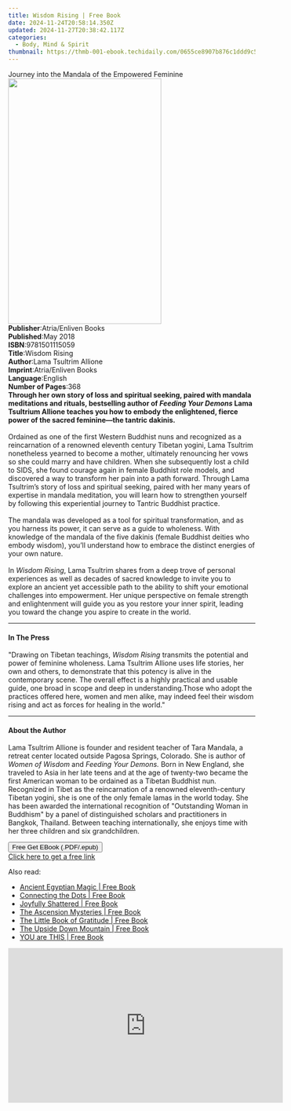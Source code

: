 ```yaml
---
title: Wisdom Rising | Free Book
date: 2024-11-24T20:58:14.350Z
updated: 2024-11-27T20:38:42.117Z
categories:
  - Body, Mind & Spirit
thumbnail: https://thmb-001-ebook.techidaily.com/0655ce8907b876c1ddd9c5e47cf2c685ae99d0c328b7d4673e46789a09c72e25.jpg
---
```

<main id="book-container">
  <div class="flex flex-col">
    <div class="book-brief flex-1 py-6 px-4 sm:p-6 md:py-10 md:px-8">
      <!-- brief-->
      <div class="book-brief-main">
        Journey into the Mandala of the Empowered Feminine
      </div>
    </div>
    <div
      class="book-meta-info flex-1 grid gap-4 col-start-1 col-end-3 row-start-1 sm:mb-6 sm:grid-cols-4 lg:gap-6 lg:col-start-2 lg:row-end-6 lg:row-span-6 lg:mb-0"
    >
      <div
        class="book-meta-info-left place-content-center mt-4 p-4 text-sm leading-6 col-start-2 col-span-2 dark:text-slate-400"
      >
        <img
          class="w-full h-500 object-cover rounded-lg sm:h-255 sm:col-span-2 lg:col-span-full"
          src="https://img-001-ebook.techidaily.com/abe05d1d8fac64d4a555941cbe2b100eb5bc48dbd856f3bd3a02180fbe3114b8.jpg"
          alt=""
          width="312"
          height="500"
        />
      </div>
      <div
        class="book-meta-info-right mt-2 col-start-1 row-start-2 col-span-3 self-center"
      >
        <!-- meta data  -->
        <div class="flex flex-col px-4 md:px-8">
          <div class="flex-1">
            <strong>Publisher</strong>:<span class="px-2"
              >Atria/Enliven Books</span
            >
          </div>
          <div class="flex-1">
            <strong>Published</strong>:<span class="px-2">May 2018</span>
          </div>
          <div class="flex-1">
            <strong>ISBN</strong>:<span class="px-2">9781501115059</span>
          </div>
          <div class="flex-1">
            <strong>Title</strong>:<span class="px-2">Wisdom Rising</span>
          </div>
          <div class="flex-1">
            <strong>Author</strong>:<span class="px-2"
              >Lama Tsultrim Allione</span
            >
          </div>
          <div class="flex-1">
            <strong>Imprint</strong>:<span class="px-2"
              >Atria/Enliven Books</span
            >
          </div>
          <div class="flex-1">
            <strong>Language</strong>:<span class="px-2">English</span>
          </div>
          <div class="flex-1">
            <strong>Number of Pages</strong>:<span class="px-2">368</span>
          </div>
        </div>
      </div>
    </div>
    <div class="book-description flex-1 py-6 px-4 sm:p-6 md:py-10 md:px-8">
      <div class="book-description-main">
        <div accordion-content="" id="description">
          <b
            >Through her own story of loss and spiritual seeking, paired with
            mandala meditations and rituals, bestselling author of
            <i>Feeding Your Demons</i> Lama Tsultrium Allione teaches you how to
            embody the enlightened, fierce power of the sacred feminine—the
            tantric dakinis.</b
          ><br /><br />Ordained as one of the first Western Buddhist nuns and
          recognized as a reincarnation of a renowned eleventh century Tibetan
          yogini, Lama Tsultrim nonetheless yearned to become a mother,
          ultimately renouncing her vows so she could marry and have children.
          When she subsequently lost a child to SIDS, she found courage again in
          female Buddhist role models, and discovered a way to transform her
          pain into a path forward. Through Lama Tsultrim’s story of loss and
          spiritual seeking, paired with her many years of expertise in mandala
          meditation, you will learn how to strengthen yourself by following
          this experiential journey to Tantric Buddhist practice.<br />
          <br />The mandala was developed as a tool for spiritual
          transformation, and as you harness its power, it can serve as a guide
          to wholeness. With knowledge of the mandala of the five dakinis
          (female Buddhist deities who embody wisdom), you’ll understand how to
          embrace the distinct energies of your own nature.<br />
          <br />In <i>Wisdom Rising</i>, Lama Tsultrim shares from a deep trove
          of personal experiences as well as decades of sacred knowledge to
          invite you to explore an ancient yet accessible path to the ability to
          shift your emotional challenges into empowerment. Her unique
          perspective on female strength and enlightenment will guide you as you
          restore your inner spirit, leading you toward the change you aspire to
          create in the world.
        </div>
        <div class="accordion-fader"></div>
      </div>
    </div>
    <div class="book-excerpts flex-1 py-6 px-4 sm:p-6 md:py-10 md:px-8">
      <!-- excerpts-->
      <div class="book-excerpts-main">
        <hr />
        <h4 class="placeholder placeholder-heading">
          <span>In The Press</span>
        </h4>
        <p>
          "Drawing on Tibetan teachings,&nbsp;<i>Wisdom Rising</i
          >&nbsp;transmits the potential and power of feminine wholeness. Lama
          Tsultrim Allione uses life stories, her own and others, to demonstrate
          that this potency is alive in the contemporary scene. The overall
          effect is a highly practical and usable guide, one broad in scope and
          deep in understanding.Those who adopt the practices offered here,
          women and men alike, may indeed feel their wisdom rising and act as
          forces for healing in the world."
        </p>
      </div>
    </div>
    <div class="book-about-author flex-1 py-6 px-4 sm:p-6 md:py-10 md:px-8">
      <!-- about author-->
      <div class="book-main-author-main">
        <hr />
        <h4 class="placeholder placeholder-heading">
          <span>About the Author</span>
        </h4>
        <p>
          Lama Tsultrim Allione is founder and resident teacher of Tara Mandala,
          a retreat center located outside Pagosa Springs, Colorado. She is
          author of <i>Women of Wisdom </i>and<i> Feeding Your Demons.</i> Born
          in New England, she traveled to Asia in her late teens and at the age
          of twenty-two became the first American woman to be ordained as a
          Tibetan Buddhist nun. Recognized in Tibet as the reincarnation of a
          renowned eleventh-century Tibetan yogini, she is one of the only
          female lamas in the world today. She has been awarded the
          international recognition of "Outstanding Woman in Buddhism" by a
          panel of distinguished scholars and practitioners in Bangkok,
          Thailand. Between teaching internationally, she enjoys time with her
          three children and six grandchildren.
        </p>
      </div>
    </div>
    <div class="book-free-get flex-1 py-6 px-4 sm:p-6 md:py-10 md:px-8">
      <button
        id="btn-free-get"
        class="bg-blue-500 hover:bg-blue-700 text-white font-bold py-2 px-4 rounded"
      >
        Free Get EBook (.PDF/.epub)
      </button>
      <div id="countdown-display" class="px-2 text-lg mt-2"></div>
      <a
        id="free-link"
        class="hidden bg-blue-500 hover:bg-blue-700 text-white font-bold py-2 px-4 rounded"
        href="https://www.ebooks.com/en-us/book/95931614/wisdom-rising/lama-tsultrim-allione/"
        target="_blank"
        >Click here to get a free link</a
      >
    </div>
    <script>
      let countdownTime = 0;
      let countdownInterval = null;
      document
        .getElementById('btn-free-get')
        .addEventListener('click', startCountdown);
      function startCountdown() {
        countdownTime = new Date().getTime() + 60000 * 3;
        countdownInterval = setInterval(updateCountdown, 1000);
        document.getElementById('btn-free-get').disabled = true;
        document
          .getElementById('btn-free-get')
          .classList.add('bg-gray-500', 'cursor-not-allowed');
      }
      function updateCountdown() {
        let currentTime = new Date().getTime();
        let timeLeft = countdownTime - currentTime;
        let secondsLeft = Math.floor(timeLeft / 1000);
        document.getElementById('countdown-display').innerHTML =
          `Remaining time: ${secondsLeft} seconds.`;
        if (secondsLeft <= 0) {
          clearInterval(countdownInterval);
          document.getElementById('btn-free-get').classList.add('hidden');
          document.getElementById('free-link').classList.remove('hidden');
          document.getElementById('countdown-display').innerHTML = '';
        }
      }
    </script>
  </div>
</main>

<ins class="adsbygoogle"
      style="display:block"
      data-ad-client="ca-pub-7571918770474297"
      data-ad-slot="8358498916"
      data-ad-format="auto"
      data-full-width-responsive="true"></ins>
    

<span class="atpl-alsoreadstyle">Also read:</span>
<div><ul>
<li><a href="https://novels-ebooks.techidaily.com/2467623-9781633410145-ancient-egyptian-magic/"><u>Ancient Egyptian Magic | Free Book</u></a></li>
<li><a href="https://novels-ebooks.techidaily.com/2470725--connecting-the-dots/"><u>Connecting the Dots | Free Book</u></a></li>
<li><a href="https://novels-ebooks.techidaily.com/2470717-9781495142109-joyfully-shattered/"><u>Joyfully Shattered | Free Book</u></a></li>
<li><a href="https://novels-ebooks.techidaily.com/2469342-9781101984086-the-ascension-mysteries/"><u>The Ascension Mysteries | Free Book</u></a></li>
<li><a href="https://novels-ebooks.techidaily.com/2469577-9781856753661-the-little-book-of-gratitude/"><u>The Little Book of Gratitude | Free Book</u></a></li>
<li><a href="https://novels-ebooks.techidaily.com/2471776-9781785351723-the-upside-down-mountain/"><u>The Upside Down Mountain | Free Book</u></a></li>
<li><a href="https://novels-ebooks.techidaily.com/2471779-9781785350993-you-are-this/"><u>YOU are THIS | Free Book</u></a></li>
</ul></div>

<!-- affiliate ads begin -->
<iframe width="560" height="315" src="https://www.youtube.com/embed/S3Th6oa_isA?si=TTQ013BB9beUM4x6&autoplay=1" title="YouTube video player" frameborder="0" allow="accelerometer; autoplay; clipboard-write; encrypted-media; gyroscope; picture-in-picture; web-share" referrerpolicy="strict-origin-when-cross-origin" allowfullscreen></iframe>
<!-- affiliate ads end -->

